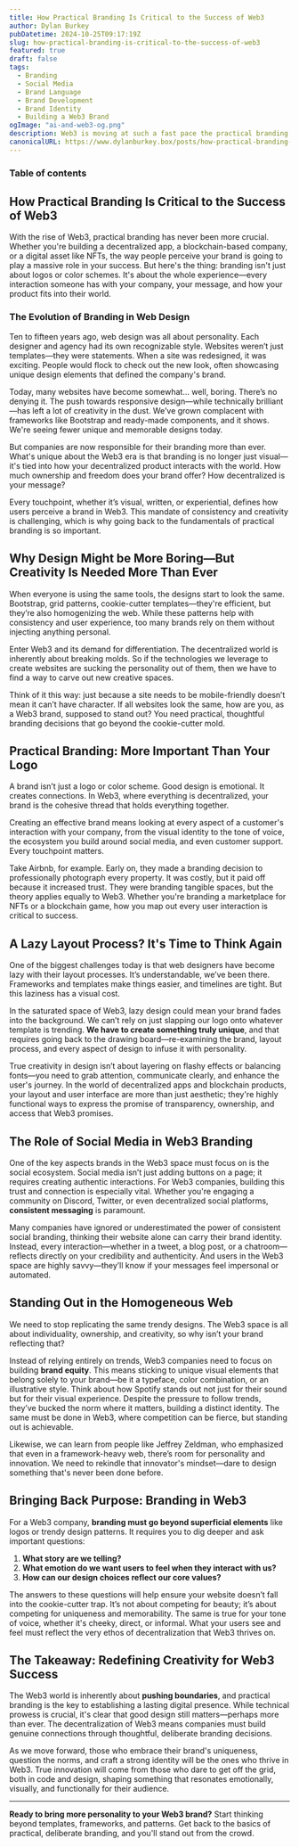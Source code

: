 ```yaml
---
title: How Practical Branding Is Critical to the Success of Web3
author: Dylan Burkey
pubDatetime: 2024-10-25T09:17:19Z
slug: how-practical-branding-is-critical-to-the-success-of-web3
featured: true
draft: false
tags:
  - Branding
  - Social Media
  - Brand Language
  - Brand Development
  - Brand Identity
  - Building a Web3 Brand
ogImage: "ai-and-web3-og.png"
description: Web3 is moving at such a fast pace the practical branding is often overlooked. Brands will make or break Web3, we must get this right.
canonicalURL: https://www.dylanburkey.box/posts/how-practical-branding-is-critical-to-the-success-of-web3
---
```


### Table of contents


## How Practical Branding Is Critical to the Success of Web3

With the rise of Web3, practical branding has never been more crucial. Whether you're building a decentralized app, a blockchain-based company, or a digital asset like NFTs, the way people perceive your brand is going to play a massive role in your success. But here's the thing: branding isn't just about logos or color schemes. It's about the whole experience—every interaction someone has with your company, your message, and how your product fits into their world.

### The Evolution of Branding in Web Design

Ten to fifteen years ago, web design was all about personality. Each designer and agency had its own recognizable style. Websites weren’t just templates—they were statements. When a site was redesigned, it was exciting. People would flock to check out the new look, often showcasing unique design elements that defined the company's brand.

Today, many websites have become somewhat… well, boring. There’s no denying it. The push towards responsive design—while technically brilliant—has left a lot of creativity in the dust. We’ve grown complacent with frameworks like Bootstrap and ready-made components, and it shows. We're seeing fewer unique and memorable designs today.

But companies are now responsible for their branding more than ever. What's unique about the Web3 era is that branding is no longer just visual—it's tied into how your decentralized product interacts with the world. How much ownership and freedom does your brand offer? How decentralized is your message?

Every touchpoint, whether it’s visual, written, or experiential, defines how users perceive a brand in Web3. This mandate of consistency and creativity is challenging, which is why going back to the fundamentals of practical branding is so important.

## Why Design Might be More Boring—But Creativity Is Needed More Than Ever

When everyone is using the same tools, the designs start to look the same. Bootstrap, grid patterns, cookie-cutter templates—they're efficient, but they’re also homogenizing the web. While these patterns help with consistency and user experience, too many brands rely on them without injecting anything personal.

Enter Web3 and its demand for differentiation. The decentralized world is inherently about breaking molds. So if the technologies we leverage to create websites are sucking the personality out of them, then we have to find a way to carve out new creative spaces.

Think of it this way: just because a site needs to be mobile-friendly doesn’t mean it can’t have character. If all websites look the same, how are you, as a Web3 brand, supposed to stand out? You need practical, thoughtful branding decisions that go beyond the cookie-cutter mold.

## Practical Branding: More Important Than Your Logo

A brand isn’t just a logo or color scheme. Good design is emotional. It creates connections. In Web3, where everything is decentralized, your brand is the cohesive thread that holds everything together.

Creating an effective brand means looking at every aspect of a customer's interaction with your company, from the visual identity to the tone of voice, the ecosystem you build around social media, and even customer support. Every touchpoint matters.

Take Airbnb, for example. Early on, they made a branding decision to professionally photograph every property. It was costly, but it paid off because it increased trust. They were branding tangible spaces, but the theory applies equally to Web3. Whether you're branding a marketplace for NFTs or a blockchain game, how you map out every user interaction is critical to success.

## A Lazy Layout Process? It's Time to Think Again

One of the biggest challenges today is that web designers have become lazy with their layout processes. It’s understandable, we’ve been there. Frameworks and templates make things easier, and timelines are tight. But this laziness has a visual cost.

In the saturated space of Web3, lazy design could mean your brand fades into the background. We can’t rely on just slapping our logo onto whatever template is trending. **We have to create something truly unique**, and that requires going back to the drawing board—re-examining the brand, layout process, and every aspect of design to infuse it with personality.

True creativity in design isn’t about layering on flashy effects or balancing fonts—you need to grab attention, communicate clearly, and enhance the user's journey. In the world of decentralized apps and blockchain products, your layout and user interface are more than just aesthetic; they're highly functional ways to express the promise of transparency, ownership, and access that Web3 promises.

## The Role of Social Media in Web3 Branding

One of the key aspects brands in the Web3 space must focus on is the social ecosystem. Social media isn’t just adding buttons on a page; it requires creating authentic interactions. For Web3 companies, building this trust and connection is especially vital. Whether you're engaging a community on Discord, Twitter, or even decentralized social platforms, **consistent messaging** is paramount.

Many companies have ignored or underestimated the power of consistent social branding, thinking their website alone can carry their brand identity. Instead, every interaction—whether in a tweet, a blog post, or a chatroom—reflects directly on your credibility and authenticity. And users in the Web3 space are highly savvy—they’ll know if your messages feel impersonal or automated.

## Standing Out in the Homogeneous Web

We need to stop replicating the same trendy designs. The Web3 space is all about individuality, ownership, and creativity, so why isn’t your brand reflecting that?

Instead of relying entirely on trends, Web3 companies need to focus on building **brand equity**. This means sticking to unique visual elements that belong solely to your brand—be it a typeface, color combination, or an illustrative style. Think about how Spotify stands out not just for their sound but for their visual experience. Despite the pressure to follow trends, they’ve bucked the norm where it matters, building a distinct identity. The same must be done in Web3, where competition can be fierce, but standing out is achievable.

Likewise, we can learn from people like Jeffrey Zeldman, who emphasized that even in a framework-heavy web, there’s room for personality and innovation. We need to rekindle that innovator's mindset—dare to design something that's never been done before.

## Bringing Back Purpose: Branding in Web3

For a Web3 company, **branding must go beyond superficial elements** like logos or trendy design patterns. It requires you to dig deeper and ask important questions:

1. **What story are we telling?**
2. **What emotion do we want users to feel when they interact with us?**
3. **How can our design choices reflect our core values?**

The answers to these questions will help ensure your website doesn’t fall into the cookie-cutter trap. It’s not about competing for beauty; it’s about competing for uniqueness and memorability. The same is true for your tone of voice, whether it's cheeky, direct, or informal. What your users see and feel must reflect the very ethos of decentralization that Web3 thrives on.

## The Takeaway: Redefining Creativity for Web3 Success

The Web3 world is inherently about **pushing boundaries**, and practical branding is the key to establishing a lasting digital presence. While technical prowess is crucial, it's clear that good design still matters—perhaps more than ever. The decentralization of Web3 means companies must build genuine connections through thoughtful, deliberate branding decisions.

As we move forward, those who embrace their brand's uniqueness, question the norms, and craft a strong identity will be the ones who thrive in Web3. True innovation will come from those who dare to get off the grid, both in code and design, shaping something that resonates emotionally, visually, and functionally for their audience.

---

**Ready to bring more personality to your Web3 brand?** Start thinking beyond templates, frameworks, and patterns. Get back to the basics of practical, deliberate branding, and you'll stand out from the crowd.